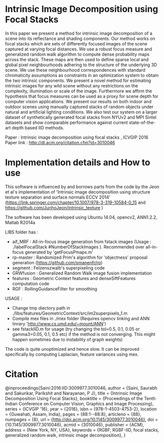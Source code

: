 # Intrinsic Image Decomposition using Focal Stacks
In this paper we present a method for intrinsic image decomposition of a scene into its reflectance and shading components. Our method works on focal stacks which are sets of
differently focused images of the scene captured at varying focal distances. We use a robust focus measure and generalized random walk algorithm to compute dense probability
maps across the stack. These maps are then used to define sparse local and global pixel neighbourhoods adhering to the structure of the underlying 3D scene. We use these
neighbourhood correspondences with standard chromaticity assumptions as constraints in an optimization system to obtain the two intrinsic components. We present a novel
method for estimating intrinsic images for any wild scene without any restrictions on the complexity, illumination or scale of the image. Furthermore we affirm the hypothesis
that focus measures can be used as a proxy for scene depth for computer vision applications. We present our results on both indoor and outdoor scenes using manually captured
stacks of random objects under natural and artificial lighting conditions. We also test our system on a larger dataset of synthetically generated focal stacks from NYUv2 and MPI
Sintel datasets and show comparable performance against current state-of-the-art depth based IID methods.

Paper : Intrinsic image decomposition using focal stacks , ICVGIP 2016
Paper link : http://dl.acm.org/citation.cfm?id=3010046


# Implementation details and How to use 
This software is influenced by and borrows parts from the code by the Jeon et al's implementation of 'Intrinsic image decomposition using structure texture separation and surface normals ECCV 2014'
(https://link.springer.com/chapter/10.1007/978-3-319-10584-0_15 and https://github.com/JunhoJeon/intrinsic_texture )

The software has been developed using Ubuntu 14.04, opencv2, ANN1.2.2, Matlab R2014a

LIBS folder has :
- aif_MRF : All-in-focus image generation from fstack images (Usage : ./labelFocalStack #NumberOfStackImages <path to stack folder>). Recommended over all-in-focus generated by 'getFocusPmaps.m'
- rp-master : Randomized Prim's algorithm for 'objectness' proposal generation (https://github.com/smanenfr/rp)
- segment : Felzenszwalb's superpixeling code
- GRWfusion : Generalized Random Walk image fusion implementation
- features : Geometric Context features and denseSiftFeatures computation code 
- RGF : RollingGuidanceFilter for smoothing

USAGE :
- Change tmp diectory path in ./libs/features/GeometricContext/src/im2superpixels_1.m
- Compile mex files in ./mex folder (Requires opencv linking and ANN linrary 'http://www.cs.umd.edu/~mount/ANN')
- see fstackIID.m for usage (try changing the tol=0.5, 0.1, 0.05 or gamma3=0.05, 0.1, 0.5 etc) if the method is not converging. This might happen sometimes due to instability of graph weights)

The code is quite unoptimized and hence slow. It can be improved specifically by computing Laplacian, feature variances using mex.

# Citation
@inproceedings{Saini:2016:IID:3009977.3010046,
 author = {Saini, Saurabh and Sakurikar, Parikshit and Narayanan, P J},
 title = {Intrinsic Image Decomposition Using Focal Stacks},
 booktitle = {Proceedings of the Tenth Indian Conference on Computer Vision, Graphics and Image Processing},
 series = {ICVGIP '16},
 year = {2016},
 isbn = {978-1-4503-4753-2},
 location = {Guwahati, Assam, India},
 pages = {88:1--88:8},
 articleno = {88},
 numpages = {8},
 url = {http://doi.acm.org/10.1145/3009977.3010046},
 doi = {10.1145/3009977.3010046},
 acmid = {3010046},
 publisher = {ACM},
 address = {New York, NY, USA},
 keywords = {RGBF, RGBF-IID, focal stacks, generalized random walk, intrinsic image decomposition},
} 
